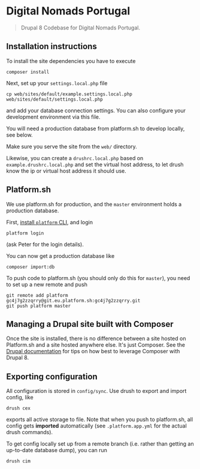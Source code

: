 # Digital Nomads Portugal
> Drupal 8 Codebase for Digital Nomads Portugal.

## Installation instructions

To install the site dependencies you have to execute

	composer install

Next, set up your `settings.local.php` file

	cp web/sites/default/example.settings.local.php web/sites/default/settings.local.php

and add your database connection settings. You can also configure your development environment via this file.

You will need a production database from platform.sh to develop locally, see below.

Make sure you serve the site from the `web/` directory.

Likewise, you can create a `drushrc.local.php` based on `example.drushrc.local.php` and set the virtual host address, to let drush know the ip or virtual host address it should use.

## Platform.sh

We use platform.sh for production, and the `master` environment holds a production database.

First, [install `platform` CLI](https://docs.platform.sh/overview/cli.html#how-do-i-get-it), and login

	platform login

(ask Peter for the login details).

You can now get a production database like

	composer import:db

To push code to platform.sh (you should only do this for `master`), you need to set up a new remote and push

	git remote add platform gc4j7g2zzqrry@git.eu.platform.sh:gc4j7g2zzqrry.git
	git push platform master

## Managing a Drupal site built with Composer

Once the site is installed, there is no difference between a site hosted on Platform.sh
and a site hosted anywhere else.  It's just Composer.  See the [Drupal documentation](https://www.drupal.org/node/2404989)
for tips on how best to leverage Composer with Drupal 8.

## Exporting configuration

All configuration is stored in `config/sync`. Use drush to export and import config, like

	drush cex

exports all active storage to file. Note that when you push to platform.sh, all config gets **imported** automatically (see `.platform.app.yml` for the actual drush commands).

To get config locally set up from a remote branch (i.e. rather than getting an up-to-date database dump), you can run

	drush cim
